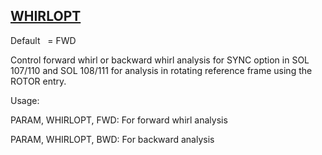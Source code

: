 ## [WHIRLOPT](https://nexus.hexagon.com/documentationcenter/bundle/MSC_Nastran_2022.4/page/Nastran_Combined_Book/qrg/parameters/TOC.WHIRLOPT.xhtml)

Default    = FWD

Control forward whirl or backward whirl analysis for SYNC option in SOL 107/110 and SOL 108/111 for analysis in rotating reference frame using the ROTOR entry.

Usage:

PARAM, WHIRLOPT, FWD: For forward whirl analysis

PARAM, WHIRLOPT, BWD: For backward analysis


